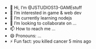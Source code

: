 - 👋 Hi, I’m @JSTUDIOS13-GAMEstuff
- 👀 I’m interested in game & web dev
- 🌱 I’m currently learning nodejs
- 💞️ I’m looking to collaborate on ...
- 📫 How to reach me ...
- 😄 Pronouns: ...
- ⚡ Fun fact: you killed cancer 5 mins ago

<!---
JSTUDIOS13-GAMEstuff/JSTUDIOS13-GAMEstuff is a ✨ special ✨ repository because its `README.md` (this file) appears on your GitHub profile.
You can click the Preview link to take a look at your changes.
--->
